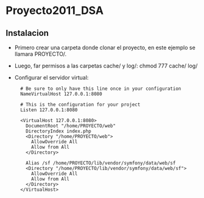 Proyecto2011_DSA
================

Instalacion
------------
- Primero crear una carpeta donde clonar el proyecto, en este ejemplo se llamara PROYECTO/.
- Luego, far permisos a las carpetas cache/ y log/:
    chmod 777 cache/ log/
- Configurar el servidor virtual:
    
        # Be sure to only have this line once in your configuration
        NameVirtualHost 127.0.0.1:8080
        
        # This is the configuration for your project
        Listen 127.0.0.1:8080
        
        <VirtualHost 127.0.0.1:8080>
          DocumentRoot "/home/PROYECTO/web"
          DirectoryIndex index.php
          <Directory "/home/PROYECTO/web">
            AllowOverride All
            Allow from All
          </Directory>
        
          Alias /sf /home/PROYECTO/lib/vendor/symfony/data/web/sf
          <Directory "/home/PROYECTO/lib/vendor/symfony/data/web/sf">
            AllowOverride All
            Allow from All
          </Directory>
        </VirtualHost>